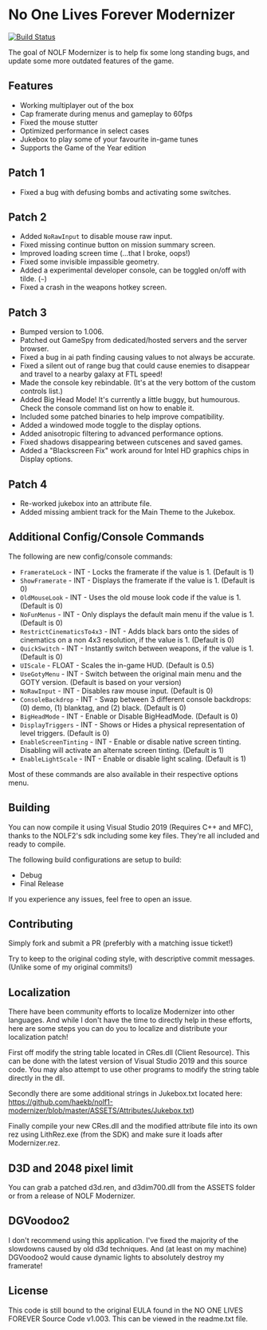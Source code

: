 # No One Lives Forever Modernizer

[![Build Status](https://dev.azure.com/heytherecoffee/NOLF-Modernizer/_apis/build/status/haekb.nolf1-modernizer?branchName=master)](https://dev.azure.com/heytherecoffee/NOLF-Modernizer/_build/latest?definitionId=3&branchName=master)

The goal of NOLF Modernizer is to help fix some long standing bugs, and update some more outdated features of the game.

## Features

 - Working multiplayer out of the box
 - Cap framerate during menus and gameplay to 60fps
 - Fixed the mouse stutter
 - Optimized performance in select cases
 - Jukebox to play some of your favourite in-game tunes
 - Supports the Game of the Year edition

## Patch 1

 - Fixed a bug with defusing bombs and activating some switches.

## Patch 2

- Added `NoRawInput` to disable mouse raw input.
- Fixed missing continue button on mission summary screen.
- Improved loading screen time (...that I broke, oops!)
- Fixed some invisible impassible geometry.
- Added a experimental developer console, can be toggled on/off with tilde. (`~`)
- Fixed a crash in the weapons hotkey screen.

## Patch 3

- Bumped version to 1.006.
- Patched out GameSpy from dedicated/hosted servers and the server browser.
- Fixed a bug in ai path finding causing values to not always be accurate.
- Fixed a silent out of range bug that could cause enemies to disappear and travel to a nearby galaxy at FTL speed!
- Made the console key rebindable. (It's at the very bottom of the custom controls list.)
- Added Big Head Mode! It's currently a little buggy, but humourous. Check the console command list on how to enable it.
- Included some patched binaries to help improve compatibility. 
- Added a windowed mode toggle to the display options.
- Added anisotropic filtering to advanced performance options.
- Fixed shadows disappearing between cutscenes and saved games.
- Added a "Blackscreen Fix" work around for Intel HD graphics chips in Display options.

## Patch 4
- Re-worked jukebox into an attribute file. 
- Added missing ambient track for the Main Theme to the Jukebox.


## Additional Config/Console Commands

The following are new config/console commands:
  - `FramerateLock`           - INT - Locks the framerate if the value is 1. (Default is 1)
  - `ShowFramerate`           - INT - Displays the framerate if the value is 1. (Default is 0)
  - `OldMouseLook`            - INT - Uses the old mouse look code if the value is 1. (Default is 0)
  - `NoFunMenus`              - INT - Only displays the default main menu if the value is 1. (Default is 0)
  - `RestrictCinematicsTo4x3` - INT - Adds black bars onto the sides of cinematics on a non 4x3 resolution, if the value is 1. (Default is 0)
  - `QuickSwitch`             - INT - Instantly switch between weapons, if the value is 1. (Default is 0)
  - `UIScale`                 - FLOAT - Scales the in-game HUD. (Default is 0.5)
  - `UseGotyMenu`             - INT - Switch between the original main menu and the GOTY version. (Default is based on your version)
  - `NoRawInput`              - INT - Disables raw mouse input. (Default is 0)
  - `ConsoleBackdrop`         - INT - Swap between 3 different console backdrops: (0) demo, (1) blanktag, and (2) black. (Default is 0)
  - `BigHeadMode`             - INT - Enable or Disable BigHeadMode. (Default is 0)
  - `DisplayTriggers`         - INT - Shows or Hides a physical representation of level triggers. (Default is 0)
  - `EnableScreenTinting`     - INT - Enable or disable native screen tinting. Disabling will activate an alternate screen tinting. (Default is 1)
  - `EnableLightScale`        - INT - Enable or disable light scaling. (Default is 1)


Most of these commands are also available in their respective options menu.

## Building

You can now compile it using Visual Studio 2019 (Requires C++ and MFC), thanks to the NOLF2's sdk including some key files. They're all included and ready to compile.

The following build configurations are setup to build: 
 - Debug
 - Final Release

If you experience any issues, feel free to open an issue.

## Contributing

Simply fork and submit a PR (preferbly with a matching issue ticket!) 

Try to keep to the original coding style, with descriptive commit messages. (Unlike some of my original commits!)

## Localization

There have been community efforts to localize Modernizer into other languages. And while I don't have the time to directly help in these efforts, here are some steps you can do you to localize and distribute your localization patch!

First off modify the string table located in CRes.dll (Client Resource). This can be done with the latest version of Visual Studio 2019 and this source code. You may also attempt to use other programs to modify the string table directly in the dll. 

Secondly there are some additional strings in Jukebox.txt located here: https://github.com/haekb/nolf1-modernizer/blob/master/ASSETS/Attributes/Jukebox.txt) 

Finally compile your new CRes.dll and the modified attribute file into its own rez using LithRez.exe (from the SDK) and make sure it loads after Modernizer.rez.

## D3D and 2048 pixel limit

You can grab a patched d3d.ren, and d3dim700.dll from the ASSETS folder or from a release of NOLF Modernizer.

## DGVoodoo2

I don't recommend using this application. I've fixed the majority of the slowdowns caused by old d3d techniques. And (at least on my machine) DGVoodoo2 would cause dynamic lights to absolutely destroy my framerate!

## License

This code is still bound to the original EULA found in the NO ONE LIVES FOREVER Source Code v1.003. This can be viewed in the readme.txt file.